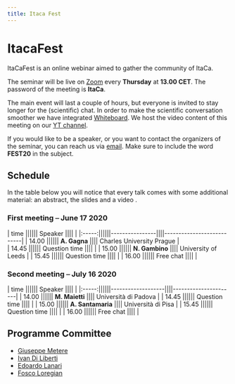 ```yaml
---
title: Itaca Fest
---
```


# ItacaFest

ItaCaFest is an online webinar aimed to gather the community of ItaCa. 

The seminar will be live on [Zoom]() every __Thursday__ at __13.00 CET__. The password of the meeting is __ItaCa__. 

The main event will last a couple of hours, but everyone is invited to stay longer for the (scientific) chat. In order to make the scientific conversation smoother we have integrated [Whiteboard](https://www.whiteboard.team). We host the video content of this meeting on our [YT channel]().

If you would like to be a speaker, or you want to contact the organizers of the seminar, you can reach us via [email](). Make sure to include the word __FEST20__ in the subject.

## Schedule


In the table below you will notice that every talk comes with some additional material: an abstract, the slides and a video . 


### First meeting ⎯ June 17 2020

| time  ||||||  Speaker       ||||                           |
|:-----:||||||----------------||||---------------------------|
| 14.00 |||||| **A. Gagna**   |||| Charles University Prague |	
| 14.45 |||||| Question time  ||||                           |
| 15.00 |||||| **N. Gambino** |||| University of Leeds       |
| 15.45 |||||| Question time  ||||                           |
| 16.00 |||||| Free chat      ||||                           |

### Second meeting ⎯ July 16 2020

| time  ||||||  Speaker          ||||                      | 
|:-----:||||||-------------------||||----------------------| 
| 14.00 |||||| **M. Maietti**	   |||| Università di Padova | 
| 14.45 |||||| Question time     ||||                      | 
| 15.00 |||||| **A. Santamaria** |||| Università di Pisa   | 
| 15.45 |||||| Question time     ||||                      | 
| 16.00 |||||| Free chat         ||||                      | 



## Programme Committee

- [Giuseppe Metere](http://math.unipa.it/metere/)
- [Ivan Di Liberti](https://diliberti.github.io)
- [Edoardo Lanari](https://sites.google.com/view/edoardo-lanari/)
- [Fosco Loregian](http://tetrapharmakon.github.io)